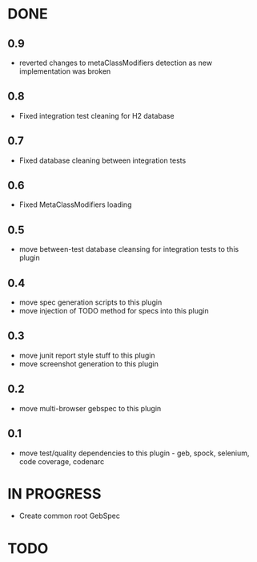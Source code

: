 # DONE

## 0.9

* reverted changes to metaClassModifiers detection as new implementation was broken

## 0.8

* Fixed integration test cleaning for H2 database

## 0.7

* Fixed database cleaning between integration tests

## 0.6

* Fixed MetaClassModifiers loading

## 0.5

* move between-test database cleansing for integration tests to this plugin

## 0.4

* move spec generation scripts to this plugin
* move injection of TODO method for specs into this plugin

## 0.3

* move junit report style stuff to this plugin
* move screenshot generation to this plugin

## 0.2

* move multi-browser gebspec to this plugin

## 0.1

* move test/quality dependencies to this plugin - geb, spock, selenium, code coverage, codenarc

# IN PROGRESS

* Create common root GebSpec

# TODO

